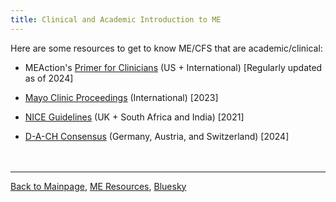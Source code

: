 ```yaml
---
title: Clinical and Academic Introduction to ME
---
```

Here are some resources to get to know ME/CFS that are academic/clinical:

* MEAction's [Primer for Clinicians](https://www.meaction.net/learn/healthcare-providers/) (US + International) [Regularly updated as of 2024]

* [Mayo Clinic Proceedings](https://www.mayoclinicproceedings.org/article/S0025-6196(23)00402-0/fulltext) (International) [2023]

* [NICE Guidelines](https://www.nice.org.uk/guidance/ng206) (UK + South Africa and India) [2021]

* [D-A-CH Consensus](https://link.springer.com/article/10.1007/s00508-024-02372-y) (Germany, Austria, and Switzerland) [2024]
<br/><br/><br/>

---

[Back to Mainpage](https://me-cfs.github.io), [ME Resources](https://me-cfs.github.io/useful-resources.html), [Bluesky](https://bsky.app/profile/me-cfs.bsky.social)